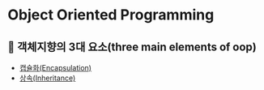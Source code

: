 # Object Oriented Programming

## 👊 객체지향의 3대 요소(three main elements of oop)
  - [캡슐화(Encapsulation)](https://github.com/BAEKJungHo/oop-advanced/blob/master/three%20main%20elements/Encapsulation.md)
  - [상속(Inheritance)](https://github.com/BAEKJungHo/oop-advanced/blob/master/three%20main%20elements/Inheritance%20and%20Composite.md)

